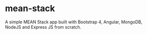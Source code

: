# mean-stack
A simple MEAN Stack app built with Bootstrap 4, Angular, MongoDB, NodeJS and Express JS from scratch.
